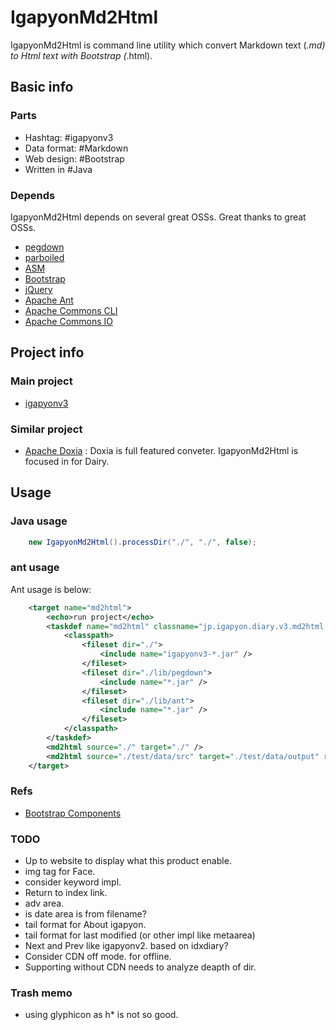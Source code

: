 IgapyonMd2Html
==============

IgapyonMd2Html is command line utility which convert Markdown text (*.md) to Html text with Bootstrap (*.html). 

## Basic info
### Parts 
- Hashtag: #‎igapyonv3‬
- Data format: ‪#‎Markdown
- Web design: ‪#‎Bootstrap‬
- Written in #‎Java

### Depends
IgapyonMd2Html depends on several great OSSs. Great thanks to great OSSs.

- [pegdown](https://github.com/sirthias/pegdown)
- [parboiled](https://github.com/sirthias/parboiled)
- [ASM](http://asm.ow2.org/)
- [Bootstrap](http://getbootstrap.com/)
- [jQuery](https://jquery.com/)
- [Apache Ant](http://ant.apache.org/)
- [Apache Commons CLI](https://commons.apache.org/proper/commons-cli/)
- [Apache Commons IO](https://commons.apache.org/proper/commons-io/)

## Project info
### Main project
- [igapyonv3](https://github.com/igapyon/igapyonv3/blob/master/README.md)

### Similar project
- [Apache Doxia](https://maven.apache.org/doxia/) : Doxia is full featured conveter. IgapyonMd2Html is focused in for Dairy.

## Usage
### Java usage

```Java
    new IgapyonMd2Html().processDir("./", "./", false);
```

### ant usage
Ant usage is below:

```xml
	<target name="md2html">
		<echo>run project</echo>
		<taskdef name="md2html" classname="jp.igapyon.diary.v3.md2html.task.IgapyonMd2HtmlTask">
			<classpath>
				<fileset dir="./">
					<include name="igapyonv3-*.jar" />
				</fileset>
				<fileset dir="./lib/pegdown">
					<include name="*.jar" />
				</fileset>
				<fileset dir="./lib/ant">
					<include name="*.jar" />
				</fileset>
			</classpath>
		</taskdef>
		<md2html source="./" target="./" />
		<md2html source="./test/data/src" target="./test/data/output" recursivedir="true" />
	</target>
```

### Refs
- [Bootstrap Components](http://getbootstrap.com/components/)


### TODO
- Up to website to display what this product enable.
- img tag for Face.
- consider keyword impl.
- Return to index link.
- adv area.
- is date area is from filename?
- tail format for About igapyon.
- tail format for last modified (or other impl like metaarea)
- Next and Prev like igapyonv2. based on idxdiary?
- Consider CDN off mode. for offline.
- Supporting without CDN needs to analyze deapth of dir.

### Trash memo
- using glyphicon as h* is not so good. 
